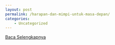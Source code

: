 ```yaml
---
layout: post
permalink: /harapan-dan-mimpi-untuk-masa-depan/
categories:
    - Uncategorized
---
```


[Baca Selengkapnya](/10)